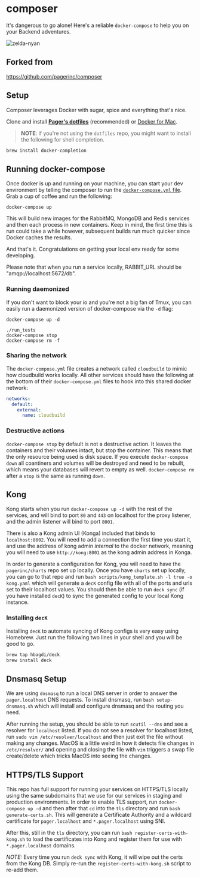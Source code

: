 # composer
It's dangerous to go alone! Here's a reliable `docker-compose` to help you on your Backend adventures.

![zelda-nyan](http://i1.kym-cdn.com/photos/images/original/000/402/521/a01.png "something something")

## Forked from
https://github.com/pagerinc/composer

## Setup

Composer leverages Docker with sugar, spice and everything that's nice.

Clone and install **[Pager's dotfiles][dotfiles]** (recommended) or [Docker for Mac][docker-mac].

> **NOTE**: if you're not using the `dotfiles` repo, you might want to install
> the following for shell completion.

```bash
brew install docker-completion
```

## Running docker-compose

Once docker is up and running on your machine, you can start your dev environment by telling the composer to run the [`docker-compose.yml` file][compose-file]. Grab a cup of coffee and run the following:

```
docker-compose up
```

This will build new images for the RabbitMQ, MongoDB and Redis services and then each process in new containers. Keep in mind, the first time this is run could take a while however, subsequent builds run much quicker since Docker caches the results.

And that's it. Congratulations on getting your local env ready for some developing.

Please note that when you run a service locally, RABBIT_URL should be "amqp://localhost:5672/db".

### Running daemonized

If you don't want to block your io and you're not a big fan of Tmux, you can easily run a daemonized version of docker-compose via the `-d` flag:

```
docker-compose up -d

./run_tests
docker-compose stop
docker-compose rm -f
```

### Sharing the network

The `docker-compose.yml` file creates a network called `cloudbuild` to mimic how cloudbuild works locally.
All other services should have the following at the bottom of their `docker-compose.yml` files to hook
into this shared docker network:
```yaml
networks:
  default:
    external:
      name: cloudbuild
```

### Destructive actions

`docker-compose stop` by default is not a destructive action. It leaves the containers and their volumes
intact, but stop the container. This means that the only resource being used is disk space. If you execute
`docker-compose down` all coantiners and volumes will be destroyed and need to be rebuilt, which means
your databases will revert to empty as well. `docker-compose rm` after a `stop` is the same as running `down`.

## Kong

Kong starts when you run `docker-compose up -d` with the rest of the services, and will bind to
port `80` and `443` on localhost for the proxy listener, and the admin listener will bind to port `8001`.

There is also a Kong admin UI (Konga) included that binds to `localhost:8002`. You will need to add a connection
the first time you start it, and use the address of kong admin _internal_ to the docker network, meaning
you will need to use `http://kong:8001` as the kong admin address in Konga.

In order to generate a configuration for Kong, you will need to have the `pagerinc/charts` repo set up
locally. Once you have `charts` set up locally, you can go to that repo and run
`bash scripts/kong_template.sh -l true -o kong.yaml` which will generate a `decK` config file with all of the
ports and urls set to their localhost values. You should then be able to run `deck sync` (if you have installed `decK`)
to sync the generated config to your local Kong instance.

### Installing `decK`

Installing `decK` to automate syncing of Kong configs is very easy using Homebrew. Just run the following
two lines in your shell and you will be good to go.

```bash
brew tap hbagdi/deck
brew install deck
```

## Dnsmasq Setup

We are using `dnsmasq` to run a local DNS server in order to answer the `pager.localhost` DNS requests. To
install dnsmasq, run `bash setup-dnsmasq.sh` which will install and configure dnsmasq and the routing you need.

After running the setup, you should be able to run `scutil --dns` and see a resolver for `localhost` listed. If
you do not see a resolver for localhost listed, run `sudo vim /etc/resolver/localhost` and then just exit the
file without making any changes. MacOS is a little weird in how it detects file changes in `/etc/resolver/` and
opening and closing the file with `vim` triggers a swap file create/delete which tricks MacOS into seeing the changes.

## HTTPS/TLS Support

This repo has full support for running your services on HTTPS/TLS locally using the same subdomains that we use
for our services in staging and production environments. In order to enable TLS support, run `docker-compose up -d`
and then after that `cd` into the `tls` directory and run `bash generate-certs.sh`. This will generate a
Certificate Authority and a wildcard certificate for `pager.localhost` and `*.pager.localhost` using SNI.

After this, still in the `tls` directory, you can run `bash register-certs-with-kong.sh` to load the certificates
into Kong and register them for use with `*.pager.localhost` domains.

*NOTE:* Every time you run `deck sync` with Kong, it will wipe out the certs from the Kong DB. Simply re-run the
`register-certs-with-kong.sh` script to re-add them.

[compose-file]: https://docs.docker.com/compose/compose-file/
[dotfiles]: https://github.com/pagerinc/dotfiles
[docker-mac]: https://www.docker.com/products/docker#/mac
